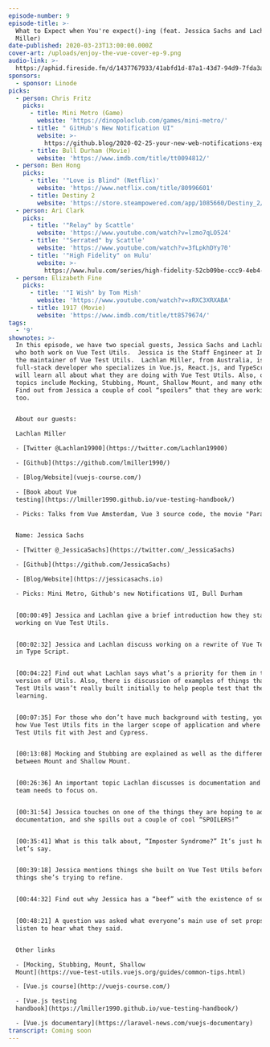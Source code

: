 ```yaml
---
episode-number: 9
episode-title: >-
  What to Expect when You're expect()-ing (feat. Jessica Sachs and Lachlan
  Miller)
date-published: 2020-03-23T13:00:00.000Z
cover-art: /uploads/enjoy-the-vue-cover-ep-9.png
audio-link: >-
  https://aphid.fireside.fm/d/1437767933/41abfd1d-87a1-43d7-94d9-7fda3a5120e1/22bbcf7d-c5f4-44e2-b22a-e12e976c94e6.mp3
sponsors: 
  - sponsor: Linode
picks:
  - person: Chris Fritz
    picks:
      - title: Mini Metro (Game)
        website: 'https://dinopoloclub.com/games/mini-metro/'
      - title: " GitHub's New Notification UI"
        website: >-
          https://github.blog/2020-02-25-your-new-web-notifications-experience-is-here/
      - title: Bull Durham (Movie)
        website: 'https://www.imdb.com/title/tt0094812/'
  - person: Ben Hong
    picks:
      - title: '"Love is Blind" (Netflix)'
        website: 'https://www.netflix.com/title/80996601'
      - title: Destiny 2
        website: 'https://store.steampowered.com/app/1085660/Destiny_2/'
  - person: Ari Clark
    picks:
      - title: '"Relay" by Scattle'
        website: 'https://www.youtube.com/watch?v=lzmo7qLO524'
      - title: '"Serrated" by Scattle'
        website: 'https://www.youtube.com/watch?v=3fLpkhDYy70'
      - title: '"High Fidelity" on Hulu'
        website: >-
          https://www.hulu.com/series/high-fidelity-52cb09be-ccc9-4eb4-9db8-f00b0443b2f5
  - person: Elizabeth Fine
    picks:
      - title: '"I Wish" by Tom Mish'
        website: 'https://www.youtube.com/watch?v=xRXC3XRXABA'
      - title: 1917 (Movie)
        website: 'https://www.imdb.com/title/tt8579674/'
tags:
  - '9'
shownotes: >-
  In this episode, we have two special guests, Jessica Sachs and Lachlan Miller,
  who both work on Vue Test Utils.  Jessica is the Staff Engineer at Intent and
  the maintainer of Vue Test Utils.  Lachlan Miller, from Australia, is a
  full-stack developer who specializes in Vue.js, React.js, and TypeScript. You
  will learn all about what they are doing with Vue Test Utils. Also, other
  topics include Mocking, Stubbing, Mount, Shallow Mount, and many other things.
  Find out from Jessica a couple of cool “spoilers” that they are working on
  too.


  About our guests:

  Lachlan Miller

  - [Twitter @Lachlan19900](https://twitter.com/Lachlan19900)

  - [Github](https://github.com/lmiller1990/)

  - [Blog/Website](vuejs-course.com/)

  - [Book about Vue
  testing](https://lmiller1990.github.io/vue-testing-handbook/)

  - Picks: Talks from Vue Amsterdam, Vue 3 source code, the movie "Parasite".


  Name: Jessica Sachs

  - [Twitter @_JessicaSachs](https://twitter.com/_JessicaSachs)

  - [Github](https://github.com/JessicaSachs)

  - [Blog/Website](https://jessicasachs.io)

  - Picks: Mini Metro, Github's new Notifications UI, Bull Durham


  [00:00:49] Jessica and Lachlan give a brief introduction how they started
  working on Vue Test Utils.  


  [00:02:32] Jessica and Lachlan discuss working on a rewrite of Vue Test Utils
  in Type Script.


  [00:04:22] Find out what Lachlan says what’s a priority for them in the next
  version of Utils. Also, there is discussion of examples of things that Vue
  Test Utils wasn’t really built initially to help people test that they are now
  learning. 


  [00:07:35] For those who don’t have much background with testing, you can hear
  how Vue Test Utils fits in the larger scope of application and where does Vue
  Test Utils fit with Jest and Cypress. 


  [00:13:08] Mocking and Stubbing are explained as well as the difference
  between Mount and Shallow Mount. 


  [00:26:36] An important topic Lachlan discusses is documentation and what the
  team needs to focus on.


  [00:31:54] Jessica touches on one of the things they are hoping to address in
  documentation, and she spills out a couple of cool “SPOILERS!”


  [00:35:41] What is this talk about, “Imposter Syndrome?” It’s just human,
  let’s say. 


  [00:39:18] Jessica mentions things she built on Vue Test Utils before and
  things she’s trying to refine. 


  [00:44:32] Find out why Jessica has a “beef” with the existence of set props.


  [00:48:21] A question was asked what everyone’s main use of set props is, so
  listen to hear what they said. 


  Other links

  - [Mocking, Stubbing, Mount, Shallow
  Mount](https://vue-test-utils.vuejs.org/guides/common-tips.html)

  - [Vue.js course](http://vuejs-course.com/)

  - [Vue.js testing
  handbook](https://lmiller1990.github.io/vue-testing-handbook/)

  - [Vue.js documentary](https://laravel-news.com/vuejs-documentary)
transcript: Coming soon
---
```

